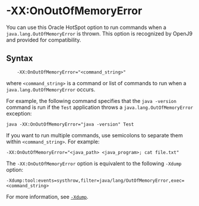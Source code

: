 <!--
* Copyright (c) 2017, 2021 IBM Corp. and others
*
* This program and the accompanying materials are made
* available under the terms of the Eclipse Public License 2.0
* which accompanies this distribution and is available at
* https://www.eclipse.org/legal/epl-2.0/ or the Apache
* License, Version 2.0 which accompanies this distribution and
* is available at https://www.apache.org/licenses/LICENSE-2.0.
*
* This Source Code may also be made available under the
* following Secondary Licenses when the conditions for such
* availability set forth in the Eclipse Public License, v. 2.0
* are satisfied: GNU General Public License, version 2 with
* the GNU Classpath Exception [1] and GNU General Public
* License, version 2 with the OpenJDK Assembly Exception [2].
*
* [1] https://www.gnu.org/software/classpath/license.html
* [2] http://openjdk.java.net/legal/assembly-exception.html
*
* SPDX-License-Identifier: EPL-2.0 OR Apache-2.0 OR GPL-2.0 WITH
* Classpath-exception-2.0 OR LicenseRef-GPL-2.0 WITH Assembly-exception
-->

# -XX:OnOutOfMemoryError

You can use this Oracle HotSpot option to run commands when a `java.lang.OutOfMemoryError` is thrown. This option is recognized by OpenJ9 and provided for compatibility.

## Syntax

        -XX:OnOutOfMemoryError="<command_string>"

where `<command_string>` is a command or list of commands to run when a `java.lang.OutOfMemoryError` occurs.

For example, the following command specifies that the `java -version` command is run if the `Test` application throws a `java.lang.OutOfMemoryError` exception:

`java -XX:OnOutOfMemoryError="java -version" Test`

If you want to run multiple commands, use semicolons to separate them  within `<command_string>`. For example:

`-XX:OnOutOfMemoryError="<java_path> <java_program>; cat file.txt"`

The `-XX:OnOutOfMemoryError` option is equivalent to the following `-Xdump` option:

`-Xdump:tool:events=systhrow,filter=java/lang/OutOfMemoryError,exec=<command_string>`

For more information, see [`-Xdump`](xdump.md).  


<!-- ==== END OF TOPIC ==== xxonoutofmemoryerror.md ==== -->
